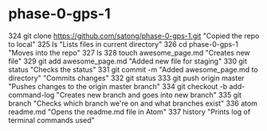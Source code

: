 # phase-0-gps-1
  324  git clone https://github.com/satong/phase-0-gps-1.git
  "Copied the repo to local"
  325  ls
  "Lists files in current directory"
  326  cd phase-0-gps-1
  "Moves into the repo"
  327  ls
  328  touch awesome_page.md
  "Creates new file"
  329  git add awesome_page.md
  "Added new file for staging"
  330  git status
  "Checks the status"
  331  git commit -m "Added awesome_page.md to directory"
  "Commits changes"
  332  git status
  333  git push origin master
  "Pushes changes to the origin master branch"
  334  git checkout -b add-command-log
  "Creates new branch and goes into new branch"
  335  git branch
  "Checks which branch we're on and what branches exist"
  336  atom readme.md
  "Opens the readme.md file in Atom"
  337  history
  "Prints log of terminal commands used"
